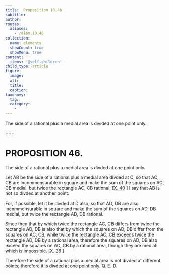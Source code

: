 ```yaml
---
title:  Proposition 10.46
subtitle: 
author:
routes:
  aliases:
    - /elem.10.46
collection:
  name: elements
  showCount: true
  showMenu: true
content:
  items: '@self.children'
child_type: article
figure:
  image:
  alt:
  title:
  caption:
taxonomy:
  tag:
  category:
    - 
---
```


<p><hi rend="ital">The side of a rational plus a medial area is divided at one point only</hi>. </p>

===

<h1>PROPOSITION 46.</h1>
<p><span class="ital">The side of a rational plus a medial area is divded at one point only</span>. </p>

<p>Let <span class="ital">AB</span> be the side of a rational plus a medial area divded at <span class="ital">C</span>, so that <span class="ital">AC</span>, <span class="ital">CB</span> are incommensurable in square and make the sum of the squares on <span class="ital">AC</span>, <span class="ital">CB</span> medial, but twice the rectangle <span class="ital">AC</span>, <span class="ital">CB</span> rational; [<a href="/elem.10.40">X. 40</a>
] I say that <span class="ital">AB</span> is not so divded at another point. 
      </p>

<p>For, if possible, let it be divded at <span class="ital">D</span> also, so that <span class="ital">AD</span>, <span class="ital">DB</span> are also incommensurable in square and make the sum of the squares on <span class="ital">AD</span>, <span class="ital">DB</span> medial, but twice the rectangle <span class="ital">AD</span>, <span class="ital">DB</span> rational. </p>

<p>Since then that by which twice the rectangle <span class="ital">AC</span>, <span class="ital">CB</span> differs from twice the rectangle <span class="ital">AD</span>, <span class="ital">DB</span> is also that by which the squares on <span class="ital">AD</span>, <span class="ital">DB</span> differ from the squares on <span class="ital">AC</span>, <span class="ital">CB</span>, while twice the rectangle <span class="ital">AC</span>, <span class="ital">CB</span> exceeds twice the rectangle <span class="ital">AD</span>, <span class="ital">DB</span> by a rational area, therefore the squares on <span class="ital">AD</span>, <span class="ital">DB</span> also exceed the squares on <span class="ital">AC</span>, <span class="ital">CB</span> by a rational area, though they are medial: which is impossible. [<a href="/elem.10.26">X. 26</a>
] </p>

<p>Therefore the side of a rational plus a medial area is not divded at different points; therefore it is divded at one point only. Q. E. D.</p>
